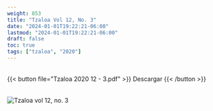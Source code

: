 ```yaml
---
weight: 853
title: "Tzaloa Vol 12, No. 3"
date: "2024-01-01T19:22:21-06:00"
lastmod: "2024-01-01T19:22:21-06:00"
draft: false
toc: true
tags: ["tzaloa", "2020"]
---
```

######
{{< button file="Tzaloa 2020 12 - 3.pdf" >}}   Descargar {{< /button >}} 
######
![Tzaloa vol 12, no. 3](images/portada/12-3.jpeg)